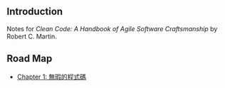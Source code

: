 ## Introduction
Notes for *Clean Code: A Handbook of Agile Software Craftsmanship* by Robert C. Martin.

## Road Map
- [Chapter 1: 無瑕的程式碼](https://github.com/moneychien19/note-clean-code/blob/main/ch1-clean-code.md)
